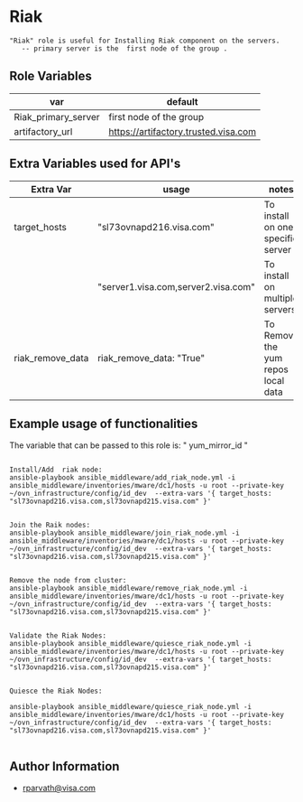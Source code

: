 Riak
===========

```
"Riak" role is useful for Installing Riak component on the servers.
   -- primary server is the  first node of the group .
```


Role Variables
--------------

| var                           | default                                  | 
|-------------------------------|------------------------------------------|
| Riak_primary_server           | first node of the group                  |
| artifactory_url               | https://artifactory.trusted.visa.com      |


Extra Variables used for API's
------------------------------

| Extra Var            | usage                                | notes                              |
|----------------------|--------------------------------------|------------------------------------|
| target_hosts         | "sl73ovnapd216.visa.com"             | To install on one specific server  |
|                      | "server1.visa.com,server2.visa.com"  | To install on multiple servers  
| riak_remove_data    | riak_remove_data: "True"              | To Remove the yum repos local data |



Example usage of functionalities
--------------------------------

The variable that can be passed to this role is: " yum_mirror_id "

```

Install/Add  riak node:
ansible-playbook ansible_middleware/add_riak_node.yml -i ansible_middleware/inventories/mware/dc1/hosts -u root --private-key ~/ovn_infrastructure/config/id_dev  --extra-vars '{ target_hosts: "sl73ovnapd216.visa.com,sl73ovnapd215.visa.com" }'


Join the Raik nodes:
ansible-playbook ansible_middleware/join_riak_node.yml -i ansible_middleware/inventories/mware/dc1/hosts -u root --private-key ~/ovn_infrastructure/config/id_dev  --extra-vars '{ target_hosts: "sl73ovnapd216.visa.com,sl73ovnapd215.visa.com" }'


Remove the node from cluster:
ansible-playbook ansible_middleware/remove_riak_node.yml -i ansible_middleware/inventories/mware/dc1/hosts -u root --private-key ~/ovn_infrastructure/config/id_dev  --extra-vars '{ target_hosts: "sl73ovnapd216.visa.com,sl73ovnapd215.visa.com" }'


Validate the Riak Nodes:
ansible-playbook ansible_middleware/quiesce_riak_node.yml -i ansible_middleware/inventories/mware/dc1/hosts -u root --private-key ~/ovn_infrastructure/config/id_dev  --extra-vars '{ target_hosts: "sl73ovnapd216.visa.com,sl73ovnapd215.visa.com" }'


Quiesce the Riak Nodes:

ansible-playbook ansible_middleware/quiesce_riak_node.yml -i ansible_middleware/inventories/mware/dc1/hosts -u root --private-key ~/ovn_infrastructure/config/id_dev  --extra-vars '{ target_hosts: "sl73ovnapd216.visa.com,sl73ovnapd215.visa.com" }'


```

Author Information
------------------

* rparvath@visa.com